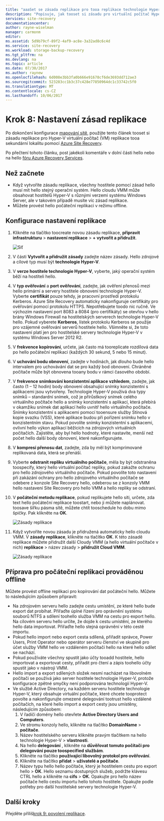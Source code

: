 ```yaml
---
title: "aaaSet se zásada replikace pro tooa replikace technologie Hyper-V s Azure Site Recovery sekundární lokality. | Microsoft Docs"
description: "Popisuje, jak tooset si zásadu pro virtuální počítač Hyper-V replikace tooa VMM sekundární lokalitu s Azure Site Recovery."
services: site-recovery
documentationcenter: 
author: rayne-wiselman
manager: carmonm
editor: 
ms.assetid: 5d9b79cf-89f2-4af9-ac8e-3a32ad8c6c4d
ms.service: site-recovery
ms.workload: storage-backup-recovery
ms.tgt_pltfrm: na
ms.devlang: na
ms.topic: article
ms.date: 07/30/2017
ms.author: raynew
ms.openlocfilehash: 6d008e3bb3fa0b666e91678cf6de3693dd712ae3
ms.sourcegitcommit: 523283cc1b3c37c428e77850964dc1c33742c5f0
ms.translationtype: MT
ms.contentlocale: cs-CZ
ms.lasthandoff: 10/06/2017
---
```

# <a name="step-8-set-up-a-replication-policy"></a>Krok 8: Nastavení zásad replikace

Po dokončení konfigurace [mapování sítě](vmm-to-vmm-walkthrough-network-mapping.md), použijte tento článek tooset si zásadu replikace pro Hyper-V virtuální počítač (VM) replikace tooa sekundární lokalitu pomocí [Azure Site Recovery](site-recovery-overview.md).

Po přečtení tohoto článku, post jakékoli komentáře v dolní části hello nebo na hello [fóru Azure Recovery Services](https://social.msdn.microsoft.com/forums/azure/home?forum=hypervrecovmgr).


## <a name="before-you-start"></a>Než začnete

- Když vytvoříte zásadu replikace, všechny hostitele pomocí zásad hello musí mít hello stejný operační systém. Hello cloudu VMM může obsahovat hostitelů Hyper-V s různými verzemi systému Windows Server, ale v takovém případě musíte víc zásad replikace.
- Můžete provést hello počáteční replikaci v režimu offline.

## <a name="configure-replication-settings"></a>Konfigurace nastavení replikace

1. Klikněte na tlačítko toocreate novou zásadu replikace, **připravit infrastrukturu** > **nastavení replikace** > **+ vytvořit a přidružit**.

    ![Síť](./media/vmm-to-vmm-walkthrough-replication/gs-replication.png)
2. V části **Vytvořit a přidružit zásady** zadejte název zásady. Hello zdrojové a cílové typ musí být **technologie Hyper-V**.
3. V **verze hostitele technologie Hyper-V**, vyberte, jaký operační systém běží na hostiteli hello.
4. V **typ ověřování** a **port ověřování**, zadejte, jak ověření přenosů mezi hello primární a servery hostitele obnovení technologie Hyper-V. Vyberte **certifikát** pouze tehdy, je pracovní prostředí protokolu Kerberos. Azure Site Recovery automaticky nakonfiguruje certifikáty pro ověřování pomocí protokolu HTTPS. Nepotřebujete toodo nic ručně. Ve výchozím nastavení port 8083 a 8084 (pro certifikáty) se otevřou v hello brány Windows Firewall na hostitelských serverech technologie Hyper-V hello. Pokud vyberete **Kerberos**, lístek protokolu Kerberos se použije pro vzájemné ověřování serverů hostitele hello. Všimněte si, že toto nastavení platí jen pro hostitelské servery technologie Hyper-V v systému Windows Server 2012 R2.
5. V **frekvence kopírování**, určete, jak často má tooreplicate rozdílová data po hello počáteční replikaci (každých 30 sekund, 5 nebo 15 minut).
6. V **uchování bodu obnovení**, zadejte v hodinách, jak dlouho bude hello intervalem pro uchovávání dat se pro každý bod obnovení. Chráněné počítače může být obnovena tooany bodu v rámci časového období.
7. V **frekvence snímkování konzistentní aplikace vzhledem**, zadejte, jak často (1 – 12 hodin) body obnovení obsahující snímky konzistentní s aplikacemi jsou vytvořeny. Technologie Hyper-V používá dva typy snímků – standardní snímek, což je přírůstkový snímek celého virtuálního počítače hello a snímky konzistentní s aplikací, která přebírá v okamžiku snímek dat aplikací hello uvnitř hello virtuálního počítače. Snímky konzistentní s aplikacemi pomocí tooensure služby Stínová kopie svazku (VSS), které aplikace budou při pořízení snímku hello v konzistentním stavu. Pokud povolíte snímky konzistentní s aplikacemi, ovlivní hello výkon aplikací běžících na zdrojových virtuálních počítačích. Zajistěte, aby byl hello hodnoty, které nastavíte, menší než počet hello další body obnovení, které nakonfigurujete.
8. V **kompresi přenosu dat**, zadejte, zda by měl být komprimované replikovaná data, která se přenáší.
9. Vyberte **odstranit repliku virtuálního počítače**, měla by být odstraněna toospecify, který hello virtuální počítač repliky, pokud zakažte ochranu pro hello zdrojového virtuálního počítače. Pokud povolíte toto nastavení při zakázání ochrany pro hello zdrojového virtuálního počítače se odebere z konzole Site Recovery hello, odeberou se z konzoly VMM hello nastavení Site Recovery pro hello VMM a hello repliky se odstraní.
10. V **počáteční metodu replikace**, pokud replikujete hello síti, určete, zda text hello počáteční replikace toostart, nebo ji můžete naplánovat. toosave šířku pásma sítě, můžete chtít tooschedule ho dobu mimo špičky. Pak klikněte na **OK**.

     ![Zásady replikace](./media/vmm-to-vmm-walkthrough-replication/gs-replication2.png)
11. Když vytvoříte novou zásadu je přidružená automaticky hello cloudu VMM. V **zásady replikace**, klikněte na tlačítko **OK**. K této zásadě replikace můžete přidružit další Cloudy VMM (a hello virtuální počítače v nich) **replikace** > název zásady > **přidružit Cloud VMM**.

     ![Zásady replikace](./media/vmm-to-vmm-walkthrough-replication/policy-associate.png)



## <a name="prepare-for-offline-initial-replication"></a>Příprava pro počáteční replikaci prováděnou offline

Můžete provést offline replikaci pro kopírování dat počáteční hello. Můžete to následujícím způsobem připravit:

* Na zdrojovém serveru hello zadejte cestu umístění, ze které hello bude export dat probíhat. Přiřaďte úplné řízení pro oprávnění systému souborů NTFS a sdílení toohello služba VMM na cestu pro export hello. Na cílovém serveru hello určíte, že dojde k cestu umístění, ze kterého hello data importovat. Přiřaďte hello stejná oprávnění v této cestě importu.
* Pokud hello import nebo export cesta sdílená, přiřadit správce, Power Users, Print Operator nebo operátor serveru členství ve skupině pro účet služby VMM hello ve vzdáleném počítači hello na které hello sdílet se nachází.
* Pokud používáte všechny spustit jako účty tooadd hostitele, hello importovat a exportovat cesty, přiřadit pro čtení a zápis toohello účty spustit jako v nástroji VMM.
* Hello import a export sdílených složek nesmí nacházet na libovolném počítači se používá jako server hostitele technologie Hyper-V, protože konfigurace zpětné smyčky není podporována technologií Hyper-V.
* Ve službě Active Directory, na každém serveru hostitele technologie Hyper-V, který obsahuje virtuální počítače, které chcete tooprotect povolte a nakonfigurujte omezené delegování tootrust hello vzdálené počítačích, na které hello import a export cesty jsou umístěny, následujícím způsobem:
  1. V řadiči domény hello otevřete **Active Directory Users and Computers**.
  2. Ve stromu konzoly hello, klikněte na tlačítko **DomainName** > **počítače**.
  3. Název hostitelského serveru klikněte pravým tlačítkem na hello technologie Hyper-V > **vlastnosti**.
  4. Na hello **delegování** , klikněte na **důvěřovat tomuto počítači pro delegování pouze toospecified službám**.
  5. Klikněte na tlačítko **používající libovolný protokol pro ověřování**.
  6. Klikněte na tlačítko **přidat** > **uživatelé a počítače**.
  7. Název typu hello hello počítače, který je hostitelem cestu pro export hello > **OK**. Hello seznamu dostupných služeb, podržte klávesu CTRL hello a klikněte na **cifs** > **OK**. Opakujte pro hello název počítače hello cestu importu hello tohoto hostitele. Opakujte podle potřeby pro další hostitelské servery technologie Hyper-V.



## <a name="next-steps"></a>Další kroky

Přejděte příliš[krok 9: povolení replikace](vmm-to-vmm-walkthrough-enable-replication.md).
